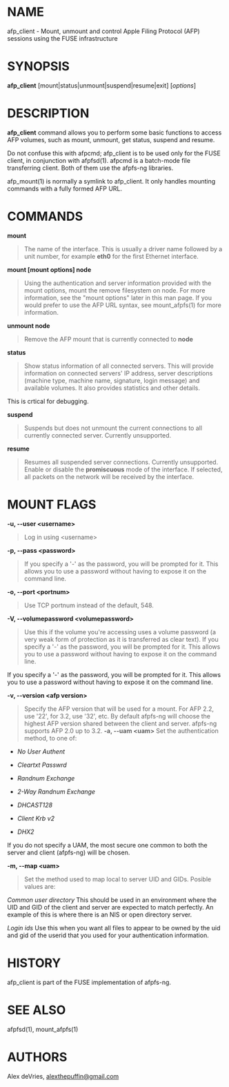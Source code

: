 # NAME

afp_client - Mount, unmount and control Apple Filing Protocol (AFP)
sessions using the FUSE infrastructure

# SYNOPSIS

**afp_client** \[mount|status|unmount|suspend|resume|exit\] \[*options*\]

# DESCRIPTION

**afp_client** command allows you to perform some basic functions to
access AFP volumes, such as mount, unmount, get status, suspend and
resume.

Do not confuse this with afpcmd; afp_client is to be used only for the
FUSE client, in conjunction with afpfsd(1). afpcmd is a batch-mode file
transferring client. Both of them use the afpfs-ng libraries.

afp_mount(1) is normally a symlink to afp_client. It only handles
mounting commands with a fully formed AFP URL.

# COMMANDS

**mount**

> The name of the interface. This is usually a driver name followed by a
unit number, for example **eth0** for the first Ethernet interface.

**mount \[mount options\] node**

> Using the authentication and server information provided with the mount
options, mount the remove filesystem on node. For more information, see
the "mount options" later in this man page. If you would prefer to use
the AFP URL syntax, see mount_afpfs(1) for more information.

**unmount node**

> Remove the AFP mount that is currently connected to **node**

**status**

> Show status information of all connected servers. This will provide
information on connected servers' IP address, server descriptions
(machine type, machine name, signature, login message) and available
volumes. It also provides statistics and other details.

This is crtical for debugging.

**suspend**

> Suspends but does not unmount the current connections to all currently
connected server. Currently unsupported.

**resume**

> Resumes all suspended server connections. Currently unsupported. Enable
or disable the **promiscuous** mode of the interface. If selected, all
packets on the network will be received by the interface.

# MOUNT FLAGS

**-u, --user \<username\>**

> Log in using \<username\>

**-p, --pass \<password\>**

> If you specify a '-' as the password, you will be prompted for it. This
allows you to use a password without having to expose it on the command
line.

**-o, --port \<portnum\>**

> Use TCP portnum instead of the default, 548.

**-V, --volumepassword \<volumepassword\>**

> Use this if the volume you're accessing uses a volume password (a very
weak form of protection as it is transferred as clear text). If you
specify a '-' as the password, you will be prompted for it. This allows
you to use a password without having to expose it on the command line.

If you specify a '-' as the password, you will be prompted for it. This
allows you to use a password without having to expose it on the command
line.

**-v, --version \<afp version\>**

> Specify the AFP version that will be used for a mount. For AFP 2.2, use
'22', for 3.2, use '32', etc. By default afpfs-ng will choose the
highest AFP version shared between the client and server. afpfs-ng
supports AFP 2.0 up to 3.2. **-a, --uam \<uam\>** Set the authentication
method, to one of:

- *No User Authent*

- *Cleartxt Passwrd*

- *Randnum Exchange*

- *2-Way Randnum Exchange*

- *DHCAST128*

- *Client Krb v2*

- *DHX2*

If you do not specify a UAM, the most secure one common to both the
server and client (afpfs-ng) will be chosen.

**-m, --map \<uam\>**

> Set the method used to map local to server UID and GIDs. Posible values
are:

*Common user directory* This should be used in an environment where the
UID and GID of the client and server are expected to match perfectly. An
example of this is where there is an NIS or open directory server.

*Login ids* Use this when you want all files to appear to be owned by
the uid and gid of the userid that you used for your authentication
information.

# HISTORY

afp_client is part of the FUSE implementation of afpfs-ng.

# SEE ALSO

afpfsd(1), mount_afpfs(1)

# AUTHORS

Alex deVries, alexthepuffin@gmail.com
